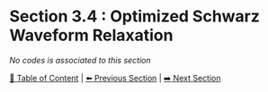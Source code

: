# Section 3.4 : Optimized Schwarz Waveform Relaxation

_No codes is associated to this section_

[:book: Table of Content](../README.md) | [:arrow_left: Previous Section](../sec3.3/README.md) | [:arrow_right: Next Section](../sec3.5/README.md)
